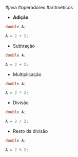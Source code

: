 #java #operadores #aritméticos
- **Adição**
```java
double A;

A = 2 + 2;
```

- Subtração
```java
double A;

A = 2 + 2;
```

- Multiplicação 
```java
double A;

A = 2 * 2;
```

- Divisão
```java
double A;

A = 2 / 2;
```

- Resto da divisão 
```java
double A;

A = 2 % 2;
```